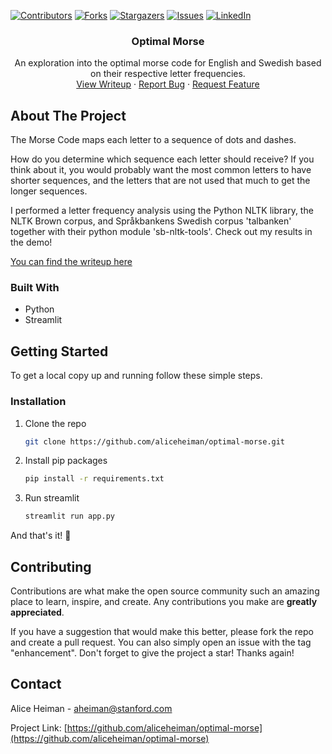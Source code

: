 <!-- PROJECT SHIELDS -->
[![Contributors][contributors-shield]][contributors-url]
[![Forks][forks-shield]][forks-url]
[![Stargazers][stars-shield]][stars-url]
[![Issues][issues-shield]][issues-url]
[![LinkedIn][linkedin-shield]][linkedin-url]

<div align="center">

<h3 align="center">Optimal Morse</h3>

  <p align="center">
    An exploration into the optimal morse code for English and Swedish based on their respective letter frequencies.
    <br />
    <a href="https://optimal-morse.streamlit.app/">View Writeup</a>
    ·
    <a href="https://github.com/aliceheiman/optimal-morse/issues">Report Bug</a>
    ·
    <a href="https://github.com/aliceheiman/optimal-morse/issues">Request Feature</a>
  </p>
</div>

<!-- ABOUT THE PROJECT -->
## About The Project

The Morse Code maps each letter to a sequence of dots and dashes.

How do you determine which sequence each letter should receive? If you think about it, you would probably want the most common letters to have shorter sequences, and the letters that are not used that much to get the longer sequences.

I performed a letter frequency analysis using the Python NLTK library, the NLTK Brown corpus, and Språkbankens Swedish corpus 'talbanken' together with their python module 'sb-nltk-tools'. Check out my results in the demo!

[You can find the writeup here](https://optimal-morse.streamlit.app/)

### Built With

* Python
* Streamlit

<!-- GETTING STARTED -->
## Getting Started

To get a local copy up and running follow these simple steps.

### Installation

1. Clone the repo
   ```sh
   git clone https://github.com/aliceheiman/optimal-morse.git
   ```
2. Install pip packages
   ```sh
   pip install -r requirements.txt
   ```
3. Run streamlit
   ```sh
   streamlit run app.py
   
And that's it! 👏

<!-- CONTRIBUTING -->
## Contributing

Contributions are what make the open source community such an amazing place to learn, inspire, and create. Any contributions you make are **greatly appreciated**.

If you have a suggestion that would make this better, please fork the repo and create a pull request. You can also simply open an issue with the tag "enhancement".
Don't forget to give the project a star! Thanks again!

<!-- CONTACT -->
## Contact

Alice Heiman - aheiman@stanford.com

Project Link: [https://github.com/aliceheiman/optimal-morse](https://github.com/aliceheiman/optimal-morse)

<!-- MARKDOWN LINKS & IMAGES -->
<!-- https://www.markdownguide.org/basic-syntax/#reference-style-links -->
[contributors-shield]: https://img.shields.io/github/contributors/aliceheiman/optimal-morse.svg?style=for-the-badge
[contributors-url]: https://github.com/aliceheiman/optimal-morse/graphs/contributors
[forks-shield]: https://img.shields.io/github/forks/aliceheiman/optimal-morse.svg?style=for-the-badge
[forks-url]: https://github.com/aliceheiman/optimal-morse/network/members
[stars-shield]: https://img.shields.io/github/stars/aliceheiman/optimal-morse.svg?style=for-the-badge
[stars-url]: https://github.com/aliceheiman/optimal-morse/stargazers
[issues-shield]: https://img.shields.io/github/issues/aliceheiman/optimal-morse.svg?style=for-the-badge
[issues-url]: https://github.com/aliceheiman/optimal-morse/issues
[linkedin-shield]: https://img.shields.io/badge/-LinkedIn-black.svg?style=for-the-badge&logo=linkedin&colorB=555
[linkedin-url]: https://www.linkedin.com/in/alice-heiman-311105213/
[font-image]: assets/front-page.png
[practice-image]: assets/practice.png
